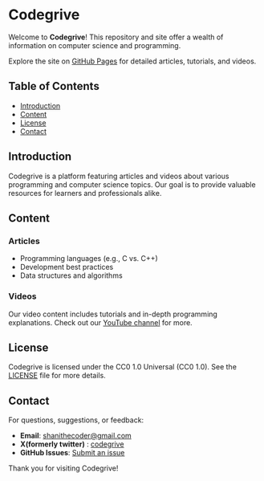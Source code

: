 # Codegrive

Welcome to **Codegrive**! This repository and site offer a wealth of information on computer science and programming.

Explore the site on [GitHub Pages](https://shanithecoder.github.io/codegrive) for detailed articles, tutorials, and videos.

## Table of Contents

- [Introduction](#introduction)
- [Content](#content)
- [License](#license)
- [Contact](#contact)

## Introduction

Codegrive is a platform featuring articles and videos about various programming and computer science topics. Our goal is to provide valuable resources for learners and professionals alike.

## Content

### Articles

- Programming languages (e.g., C vs. C++)
- Development best practices
- Data structures and algorithms

### Videos

Our video content includes tutorials and in-depth programming explanations. Check out our [YouTube channel](https://www.youtube.com/@codegrive) for more.



## License

Codegrive is licensed under the CC0 1.0 Universal (CC0 1.0). See the [LICENSE](LICENSE) file for more details.

## Contact

For questions, suggestions, or feedback:

- **Email**: shanithecoder@gmail.com
- **X(formerly twitter)** : [codegrive](https://x.com/codegrive) 
- **GitHub Issues**: [Submit an issue](https://github.com/shanithecoder/codegrive/issues)

Thank you for visiting Codegrive!